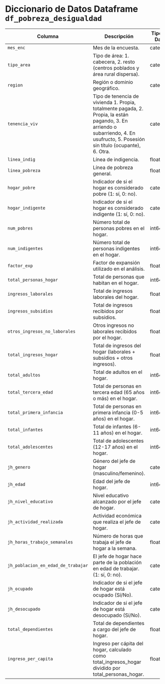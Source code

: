 # Diccionario de Datos Dataframe `df_pobreza_desigualdad`

| **Columna**                             | **Descripción**                                                                                            | **Tipo de Dato** |
|-----------------------------------------|------------------------------------------------------------------------------------------------------------|------------------|
| `mes_enc`                               | Mes de la encuesta.                                                                                        | category         |
| `tipo_area`                             | Tipo de área: 1. cabecera, 2. resto (centros poblados y área rural dispersa).                              | category         |
| `region`                                | Región o dominio geográfico.                                                                               | category         |
| `tenencia_viv`                          | Tipo de tenencia de vivienda 1. Propia, totalmente pagada, 2. Propia, la están pagando, 3. En arriendo o subarriendo, 4. En usufructo, 5. Posesión sin título (ocupante), 6. Otra.                                                                                                                                   | category         |
| `linea_indig`                           | Línea de indigencia.                                                                                       | float64          |
| `linea_pobreza`                         | Línea de pobreza general.                                                                                  | float64          |
| `hogar_pobre`                           | Indicador de si el hogar es considerado pobre (1: sí, 0: no).                                              | category         |
| `hogar_indigente`                       | Indicador de si el hogar es considerado indigente  (1: sí, 0: no).                                         | category         |
| `num_pobres`                            | Número total de personas pobres en el hogar.                                                               | int64            |
| `num_indigentes`                        | Número total de personas indigentes en el hogar.                                                           | int64            |
| `factor_exp`                            | Factor de expansión utilizado en el análisis.                                                              | float64          |
| `total_personas_hogar`                  | Total de personas que habitan en el hogar.                                                                 | int64            |
| `ingresos_laborales`                    | Total de ingresos laborales del hogar.                                                                     | float64          |
| `ingresos_subsidios`                    | Total de ingresos recibidos por subsidios.                                                                 | float64          |
| `otros_ingresos_no_laborales`           | Otros ingresos no laborales recibidos por el hogar.                                                        | float64          |
| `total_ingresos_hogar`                  | Total de ingresos del hogar (laborales + subsidios + otros ingresos).                                      | float64          |
| `total_adultos`                         | Total de adultos en el hogar.                                                                              | int64            |
| `total_tercera_edad`                    | Total de personas en tercera edad (65 años o más) en el hogar.                                             | int64            |
| `total_primera_infancia`                | Total de personas en primera infancia (0-5 años) en el hogar.                                              | int64            |
| `total_infantes`                        | Total de infantes (6-11 años) en el hogar.                                                                 | int64            |
| `total_adolescentes`                    | Total de adolescentes (12-17 años) en el hogar.                                                            | int64            |
| `jh_genero`                             | Género del jefe de hogar (masculino/femenino).                                                             | category         |
| `jh_edad`                               | Edad del jefe de hogar.                                                                                    | int64            |
| `jh_nivel_educativo`                    | Nivel educativo alcanzado por el jefe de hogar.                                                            | category         |
| `jh_actividad_realizada`                | Actividad económica que realiza el jefe de hogar.                                                          | category         |
| `jh_horas_trabajo_semanales`            | Número de horas que trabaja el jefe de hogar a la semana.                                                  | float64          |
| `jh_poblacion_en_edad_de_trabajar`      | El jefe de hogar hace parte de la población en edad de trabajar.  (1: sí, 0: no).                          | category         |
| `jh_ocupado`                            | Indicador de si el jefe de hogar está ocupado (Sí/No).                                                     | category         |
| `jh_desocupado`                         | Indicador de si el jefe de hogar está desocupado (Sí/No).                                                  | category         |
| `total_dependientes`                    | Total de dependientes a cargo del jefe de hogar.                                                           | float64          |
| `ingreso_per_capita`                    | Ingreso per cápita del hogar, calculado como total_ingresos_hogar dividido por total_personas_hogar.       | float64          |
